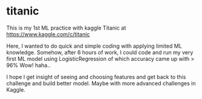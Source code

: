 # titanic
This is my 1st ML practice with kaggle Titanic at https://www.kaggle.com/c/titanic

Here, I wanted to do quick and simple coding with applying limited ML knowledge. Somehow, after 6 hours of work, I could code and run my very first ML model using LogisticRegression of which accuracy came up with > 96% 
Wow! haha..

I hope I get insight of seeing and choosing features and get back to this challenge and build better model. Maybe with more advanced challenges in Kaggle.
